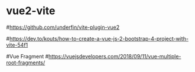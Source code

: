 # vue2-vite

#https://github.com/underfin/vite-plugin-vue2


#https://dev.to/kouts/how-to-create-a-vue-js-2-bootstrap-4-project-with-vite-54f1


#Vue Fragment
#https://vuejsdevelopers.com/2018/09/11/vue-multiple-root-fragments/
